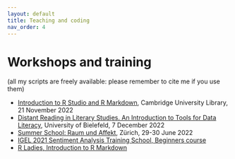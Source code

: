 ```yaml
---
layout: default
title: Teaching and coding
nav_order: 4
---
```


<!-- [Home](index.md)  | [CV](cv.md) | [Publications](publications.md) | [Scripts and coding tutorials](coding.md) | [Contact me](contacts.md) -->

# Workshops and training
(all my scripts are freely available: please remember to cite me if you use them)

- [Introduction to R Studio and R Markdown](https://github.com/giuliagrisot/R_Markdown_workshop_CDH), Cambridge University Library, 21 November 2022
- [Distant Reading in Literary Studies. An Introduction to Tools for Data Literacy](https://github.com/distant-reading-Bie22/distant-reading-Bie22.github.io), University of Bielefeld, 7 December 2022
- [Summer School: Raum und Affekt](https://github.com/zurich-sommerschule22), Zürich, 29-30 June 2022
- [IGEL 2021 Sentiment Analysis Training School, Beginners course](https://github.com/mountain-sentiment/mountain-sentiment.github.io/tree/master/code_and_scripts/IGEL_2021_Sentiment_Analysis_TS_Beginners_Grisot_G)
- [R Ladies, Introduction to R Markdown](https://github.com/DGfS-PhD-2021/R-markdown-course.git)

